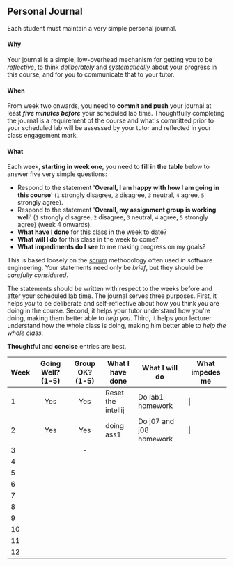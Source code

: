 ## Personal Journal

Each student must maintain a very simple personal journal.

#### Why

Your journal is a simple, low-overhead mechanism for getting you to be
_reflective_, to think _deliberately_ and _systematically_ about your
progress in this course, and for you to communicate
that to your tutor.

#### When

From week two onwards, you need to **commit and push** your journal at least
**_five minutes before_** your scheduled lab time.  Thoughtfully completing the
journal is a requirement of the course and what's committed prior to your scheduled
lab will be assessed by your tutor and reflected in your class engagement mark.

#### What

Each week, **starting in week one**, you need to **fill in the table** below to answer five very simple
questions:
* Respond to the statement '**Overall, I am happy with how I am going in this course**' (`1` strongly disagree, `2` disagree, `3` neutral, `4` agree, `5` strongly agree).
* Respond to the statement '**Overall, my assignment group is working well**' (`1` strongly disagree, `2` disagree, `3` neutral, `4` agree, `5` strongly agree) (week 4 onwards).
* **What have I done** for this class in the week to date?
* **What will I do** for this class in the week to come?
* **What impediments do I see** to me making progress on my goals?

This is based loosely on the [scrum](https://en.wikipedia.org/wiki/Scrum_(software_development))
methodology often used in software engineering.   Your statements need only be  _brief_,
but they should be _carefully considered_.

The statements should be written with respect to the weeks before and after your
scheduled lab time.   The journal serves three purposes.   First, it helps *you* to be
deliberate and self-reflective about how you think you are doing in the course.   Second,
it helps your tutor understand how you're doing, making them better able to *help you*.
Third, it helps your lecturer understand how the whole class is doing, making him better
able to *help the whole class*.

**Thoughtful** and **concise** entries are best.

| Week | Going Well? (1-5) | Group OK? (1-5) | What I have done | What I will do | What impedes me |
|---|:---:|:---:|---|---|---|
| 1 |Yes|Yes|Reset the intellij|Do lab1 homework|\|
| 2 |Yes|Yes|doing ass1|Do j07 and j08 homework|\|
| 3 ||-|||
| 4 |||||
| 5 |||||
| 6 |||||
| 7 |||||
| 8 |||||
| 9 |||||
| 10 |||||
| 11 |||||
| 12 |||||
